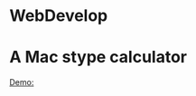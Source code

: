 # WebDevelop

# A Mac stype calculator
[Demo:]( https://cdn.rawgit.com/XiaoyuHuang/WebDevelop/master/caculator/index.html)
